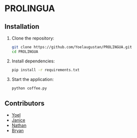 # PROLINGUA

## Installation
1. Clone the repository:
   ```bash
   git clone https://github.com/Yoelaugustan/PROLINGUA.git
   cd PROLINGUA
2. Install dependencies:
   ```bash
   pip install -r requirements.txt
3. Start the application:
   ```bash
   python coffee.py
   
## Contributors
- [Yoel](https://github.com/Yoelaugusta)
- [Janice](https://github.com/janicezzzzzz)
- [Nathan](https://github.com/aciopokpok)
- [Bryan](https://github.com/bryanlakaoni)
